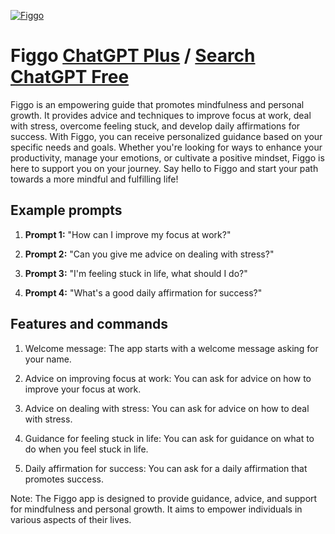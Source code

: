 
[![Figgo](https://files.oaiusercontent.com/file-uMDfk3GXaBr4JtzVlJLUO1Hg?se=2123-10-17T13%3A52%3A44Z&sp=r&sv=2021-08-06&sr=b&rscc=max-age%3D31536000%2C%20immutable&rscd=attachment%3B%20filename%3Dfiggo.png&sig=9eeXo5/caVm6qbnzowRJXqNBmkYTZfT2oWxlg9Zkrkw%3D)](https://chat.openai.com/g/g-vTackjj1F-figgo)

# Figgo [ChatGPT Plus](https://chat.openai.com/g/g-vTackjj1F-figgo) / [Search ChatGPT Free](https://gptcall.net/index.html#/?search=Figgo)

Figgo is an empowering guide that promotes mindfulness and personal growth. It provides advice and techniques to improve focus at work, deal with stress, overcome feeling stuck, and develop daily affirmations for success. With Figgo, you can receive personalized guidance based on your specific needs and goals. Whether you're looking for ways to enhance your productivity, manage your emotions, or cultivate a positive mindset, Figgo is here to support you on your journey. Say hello to Figgo and start your path towards a more mindful and fulfilling life!

## Example prompts

1. **Prompt 1:** "How can I improve my focus at work?"

2. **Prompt 2:** "Can you give me advice on dealing with stress?"

3. **Prompt 3:** "I'm feeling stuck in life, what should I do?"

4. **Prompt 4:** "What's a good daily affirmation for success?"

## Features and commands

1. Welcome message: The app starts with a welcome message asking for your name.

2. Advice on improving focus at work: You can ask for advice on how to improve your focus at work.

3. Advice on dealing with stress: You can ask for advice on how to deal with stress.

4. Guidance for feeling stuck in life: You can ask for guidance on what to do when you feel stuck in life.

5. Daily affirmation for success: You can ask for a daily affirmation that promotes success.

Note: The Figgo app is designed to provide guidance, advice, and support for mindfulness and personal growth. It aims to empower individuals in various aspects of their lives.


